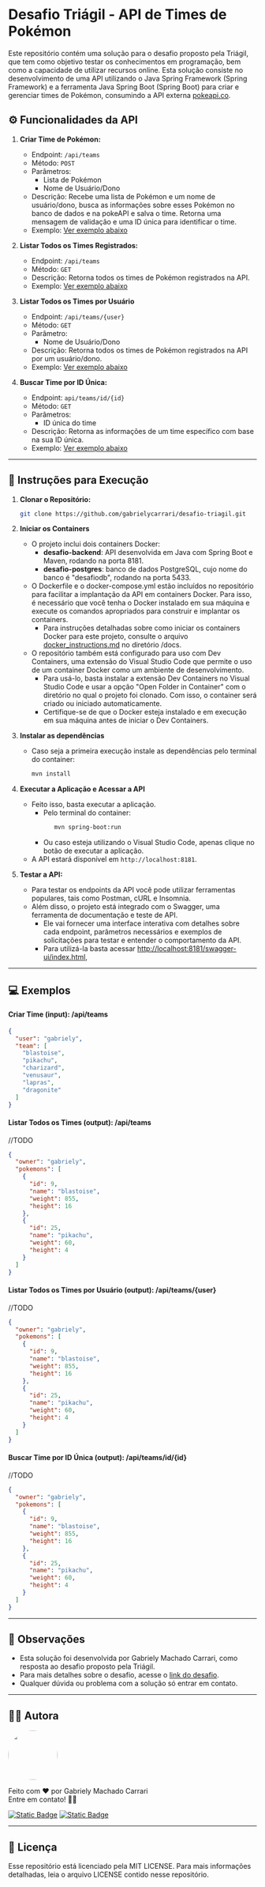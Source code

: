 # Desafio Triágil - API de Times de Pokémon

Este repositório contém uma solução para o desafio proposto pela Triágil, que tem como objetivo testar os conhecimentos em programação, bem como a capacidade de utilizar recursos online. Esta solução consiste no desenvolvimento de uma API utilizando o Java Spring Framework (Spring Framework) e a ferramenta Java Spring Boot (Spring Boot) para criar e gerenciar times de Pokémon, consumindo a API externa [pokeapi.co](https://pokeapi.co/).

## ⚙️ Funcionalidades da API

1. **Criar Time de Pokémon:**
   - Endpoint: `/api/teams`
   - Método: `POST`
   - Parâmetros:
     - Lista de Pokémon
     - Nome de Usuário/Dono
   - Descrição: Recebe uma lista de Pokémon e um nome de usuário/dono, busca as informações sobre esses Pokémon no banco de dados e na pokeAPI e salva o time. Retorna uma mensagem de validação e uma ID única para identificar o time.
   - Exemplo: [Ver exemplo abaixo](#criar-time-input-apiteams)

2. **Listar Todos os Times Registrados:**
   - Endpoint: `/api/teams`
   - Método: `GET`
   - Descrição: Retorna todos os times de Pokémon registrados na API.
   - Exemplo: [Ver exemplo abaixo](#listar-todos-os-times-output-apiteams)

3. **Listar Todos os Times por Usuário**
   - Endpoint: `/api/teams/{user}`
   - Método: `GET`
   - Parâmetro:
     - Nome de Usuário/Dono
   - Descrição: Retorna todos os times de Pokémon registrados na API por um usuário/dono.
   - Exemplo: [Ver exemplo abaixo](#listar-todos-os-times-por-usu%C3%A1rio-output-apiteamsuser)

4. **Buscar Time por ID Única:**
   - Endpoint: `api/teams/id/{id}`
   - Método: `GET`
   - Parâmetros:
     - ID única do time
   - Descrição: Retorna as informações de um time específico com base na sua ID única.
   - Exemplo: [Ver exemplo abaixo](#buscar-time-por-id-%C3%BAnica-output-apiteamsidid)
---


## 🚀 Instruções para Execução

1. **Clonar o Repositório:**
   ```bash
   git clone https://github.com/gabrielycarrari/desafio-triagil.git
   ```
   
2. **Iniciar os Containers**
   - O projeto inclui dois containers Docker:
     - **desafio-backend**: API desenvolvida em Java com Spring Boot e Maven, rodando na porta 8181.
     - **desafio-postgres**: banco de dados PostgreSQL, cujo nome do banco é "desafiodb", rodando na porta 5433.
   - O Dockerfile e o docker-compose.yml estão incluídos no repositório para facilitar a implantação da API em containers Docker. Para isso, é necessário que você tenha o Docker instalado em sua máquina e execute os comandos apropriados para construir e implantar os containers.
      - Para instruções detalhadas sobre como iniciar os containers Docker para este projeto, consulte o arquivo [docker_instructions.md](docs/docker_instructions.md) no diretório /docs.
   - O repositório também está configurado para uso com Dev Containers, uma extensão do Visual Studio Code que permite o uso de um container Docker como um ambiente de desenvolvimento.
      - Para usá-lo, basta instalar a extensão Dev Containers no Visual Studio Code e usar a opção "Open Folder in Container" com o diretório no qual o projeto foi clonado. Com isso, o container será criado ou iniciado automaticamente.
      - Certifique-se de que o Docker esteja instalado e em execução em sua máquina antes de iniciar o Dev Containers.
   

3. **Instalar as dependências**
   - Caso seja a primeira execução instale as dependências pelo terminal do container:
     
      ```bash
      mvn install
      ```

4. **Executar a Aplicação e Acessar a API**
   - Feito isso, basta executar a aplicação.
      - Pelo terminal do container:
        ```bash
           mvn spring-boot:run
        ``` 
      - Ou caso esteja utilizando o Visual Studio Code, apenas clique no botão de executar a aplicação. 
   - A API estará disponível em `http://localhost:8181`.


5. **Testar a API:**
   - Para testar os endpoints da API você pode utilizar ferramentas populares, tais como Postman, cURL e Insomnia.
   - Além disso, o projeto está integrado com o Swagger, uma ferramenta de documentação e teste de API.
      - Ele vai fornecer uma interface interativa com detalhes sobre cada endpoint, parâmetros necessários e exemplos de solicitações para testar e entender o comportamento da API.
      - Para utilizá-la basta acessar [http://localhost:8181/swagger-ui/index.html](http://localhost:8181/swagger-ui/index.html),
---

## 💻 Exemplos
#### Criar Time (input): /api/teams
```json
{
  "user": "gabriely",
  "team": [
    "blastoise",
    "pikachu",
    "charizard",
    "venusaur",
    "lapras",
    "dragonite"
  ]
}
```


#### Listar Todos os Times (output): /api/teams
//TODO
```json
{
  "owner": "gabriely",
  "pokemons": [
    {
      "id": 9,
      "name": "blastoise",
      "weight": 855,
      "height": 16
    },
    {
      "id": 25,
      "name": "pikachu",
      "weight": 60,
      "height": 4
    }
  ]
}
```

#### Listar Todos os Times por Usuário (output): /api/teams/{user}
//TODO
```json
{
  "owner": "gabriely",
  "pokemons": [
    {
      "id": 9,
      "name": "blastoise",
      "weight": 855,
      "height": 16
    },
    {
      "id": 25,
      "name": "pikachu",
      "weight": 60,
      "height": 4
    }
  ]
}
```

#### Buscar Time por ID Única (output): /api/teams/id/{id}
//TODO
```json
{
  "owner": "gabriely",
  "pokemons": [
    {
      "id": 9,
      "name": "blastoise",
      "weight": 855,
      "height": 16
    },
    {
      "id": 25,
      "name": "pikachu",
      "weight": 60,
      "height": 4
    }
  ]
}
```

---

## 📝 Observações

- Esta solução foi desenvolvida por Gabriely Machado Carrari, como resposta ao desafio proposto pela Triágil.
- Para mais detalhes sobre o desafio, acesse o [link do desafio](https://github.com/triagilbr/desafio-triagil).
- Qualquer dúvida ou problema com a solução só entrar em contato.
---
   
## 👩‍💻 Autora 
  <img style="border-radius: 50%;" src="https://avatars.githubusercontent.com/u/73599857?v=4" width="100px;" alt=""/>
 

Feito com ❤️ por Gabriely Machado Carrari </br>
Entre em contato! 👋🏽



[![Static Badge](https://img.shields.io/badge/Gabriely%20Carrari-%230A66C2?logo=linkedIn&link=https%3A%2F%2Fwww.linkedin.com%2Fin%2Fgabriely-carrari%2F)](https://www.linkedin.com/in/gabriely-carrari/)
[![Static Badge](https://img.shields.io/badge/gabrielycarrari%40gmail.com-%23EA4335?logo=gmail&logoColor=white&link=mailto%3Agabrielycarrari%40gmail.com)](mailto:gabrielycarrari@gmail.com)

---

## 📃 Licença
Esse repositório está licenciado pela MIT LICENSE. Para mais informações detalhadas, leia o arquivo LICENSE contido nesse repositório.
